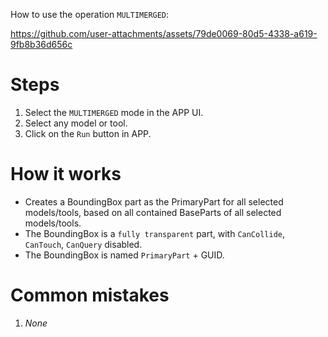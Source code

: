 How to use the operation `MULTIMERGED`:

https://github.com/user-attachments/assets/79de0069-80d5-4338-a619-9fb8b36d656c

# Steps
1. Select the `MULTIMERGED` mode in the APP UI. 
2. Select any model or tool.
3. Click on the `Run` button in APP.

# How it works
- Creates a BoundingBox part as the PrimaryPart for all selected models/tools, based on all contained BaseParts of all selected models/tools.
- The BoundingBox is a `fully transparent` part, with `CanCollide`, `CanTouch`, `CanQuery` disabled.
- The BoundingBox is named `PrimaryPart` + GUID.

# Common mistakes
1. *None*
